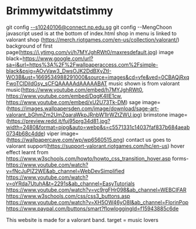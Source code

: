# Brimmywitdatstimmy
git config --s10240106@connect.np.edu.sg
git config --MengChoon
javascript used is at the bottom of index.html
shop in menu is linked to valorant shop (https://merch.riotgames.com/en-us/collection/valorant/)
background of first page(https://i.ytimg.com/vi/h7MYJghRWt0/maxresdefault.jpg)
image black=https://www.google.com/url?sa=i&url=https%3A%2F%2Fwallpaperaccess.com%2Fsimple-black&psig=AOvVaw3_DwsOJK2DdBXyZtI-WO3B&ust=1669534988291000&source=images&cd=vfe&ved=0CBAQjRxqFwoTCIDildGsy_sCFQAAAAAdAAAAABAT
music shown is from valorant music(https://www.youtube.com/embed/h7MYJghRWt0, https://www.youtube.com/embed/DqgK4llE1cw, https://www.youtube.com/embed/xU2U73Tk-DM)
sage image=(https://images.wallpapersden.com/image/download/sage-art-valorant_bGhmZm2UmZqaraWkpJRnbW1lrWZtZWU.jpg)
brimstone image=(https://preview.redd.it/fuj95prg34d81.jpg?width=2480&format=pjpg&auto=webp&s=c5571331c14037faf837b684aeab0734b68c4dde)
viper image=(https://wallpapercave.com/wp/wp6560515.png)
contact us goes to valorant support(https://support-valorant.riotgames.com/hc/en-us)
hover effect learnt from https://www.w3schools.com/howto/howto_css_transition_hover.asp
forms-https://www.youtube.com/watch?v=fNcJuPIZ2WE&ab_channel=WebDevSimplified
https://www.youtube.com/watch?v=oYRda7UtuhA&t=2291s&ab_channel=EasyTutorials
https://www.youtube.com/watch?v=vc9rgFHr098&ab_channel=WEBCIFAR
https://www.w3schools.com/css/css3_buttons.asp
https://www.youtube.com/watch?v=XH5OW46yO8I&ab_channel=FlorinPop
https://www.paypal.com/buttons/smart?flowloggingId=f15943885c6de

This website is made for a valorant band.
target = music lovers
